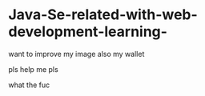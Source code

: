 
# Java-Se-related-with-web-development-learning-

want to improve my image also my wallet 

pls help me pls

what the fuc
